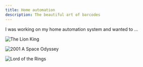 ```yaml
---
title: Home automation
description: The beautiful art of barcodes
---
```


I was working on my home automation system and wanted to ...

![The Lion King](/img/thelionking_3400x400.png 'The Lion King')

![2001 A Space Odyssey](/img/2001aspaceodyssey_3400x400.png '2001 A Space Odyssey')

![Lord of the Rings](/img/lordoftherings_3400x400.png 'Lord of the Rings')
